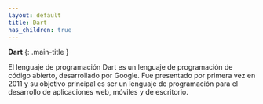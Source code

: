 ```yaml
---
layout: default
title: Dart
has_children: true
---
```


**Dart**
{: .main-title }

<!-- pequeña introducción a git y github -->
El lenguaje de programación Dart es un lenguaje de programación de código abierto, desarrollado por Google. Fue presentado por primera vez en 2011 y su objetivo principal es ser un lenguaje de programación para el desarrollo de aplicaciones web, móviles y de escritorio.
